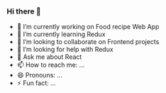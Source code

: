 ### Hi there 👋

- 🔭 I’m currently working on Food recipe Web App
- 🌱 I’m currently learning Redux
- 👯 I’m looking to collaborate on Frontend projects
- 🤔 I’m looking for help with Redux
- 💬 Ask me about React
- 📫 How to reach me: ...
- 😄 Pronouns: ...
- ⚡ Fun fact: ...

